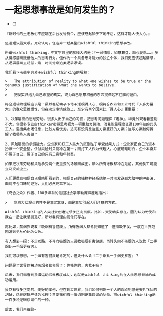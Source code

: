 # 一起思想事故是如何发生的？


-   [ ] 

    『新时代的土老板们不应端坐后台发号施令，应该卷起袖子下地干活，这样才能大快人心。』

    这道理浓眉大眼，万众认可，但这算一起典型的wishful thinking思想事故。

    所谓wishful thinking，中文字典里的解释大约是：『一厢情愿，如意算盘，痴心妄想……』多从情感层面贬低他人的思考行为，但作为一个具备思考能力的独立个体，我们更应该超越情感，从逻辑层面去贬低，第一时间觉察这类逻辑谬误。

    我们看下韦伯字典对于wishful thinking的解释：

    >   The attribution of reality to what one wishes to be true or the tenuous justification of what one wants to believe.
    >
    >   把现实归结为自己希望的真实，或为自己愿意相信的东西提供站不住脚的理由。

    符合逻辑的理解应该是：虽然卷起袖子下地干活很得人心，很符合农业和工业时代『人多力量大』的群众思维惯性，但在决定事情成败上，至少有两个因素比『得人心』更重要：

    1、决策层面的思想劳动。很多人出于自己的习惯，把思考问题理解『走神』，毕竟外观看着差别不大。但很多专业的thinker都将思考视为一项重脑力劳动，消耗能量程度直逼100年前的码头工人。要搜集市场信息，比较方案优劣，追问有没有比这些方案更好的方案？这写方案如何拆解？找哪些人去做？

    2、风险层面的承受能力。企业家和打工人最大的区别在于承受结果方式：企业家把自己的资本扮演一个安全垫，偿付风险时只能冲在第一；而打工人作为代理人，心底暗暗明白，企业本身并不属于自己，属于自己的只有工资和年终奖。

    如果把决策劳动和风险承受两个更重要的场景画成图，那么所有老板都冲在最前，其他员工可能立马变成尘土。

    人们更愿意相信自己眼睛所看到的，相信自己的植物神经系统第一时间发送到大脑中的冲击波，面对不合口味的证据，人们必然充耳不闻。

    《乌合之众》作者、100多年前的法国社会学家勒庞深邃地指出：

    >   影响大众观点的并不是事实本身，而是事实引起人们注意的方式。

    Wishful thinking为人类社会创造过很多正向贡献，比如：天使确实存在。因为认为天使和我在一起让我感觉更好，所以我有理由说他们存在。

    再比如，禁烟靠说教『吸烟有害健康』。所有吸烟人都说我知道了，但照吸不误，一度在世界范围遭到无与伦比的失败。

    有人想到一招：不走老路，不再向吸烟的人说教吸烟有害健康，而转头向不吸烟的人说教『二手烟比一手烟更有害』。

    我们可以想想，一手烟有害健康是肯定的，但凭什么说『二手烟比一手烟更有害』？

    问题是全世界的被动吸烟者都相信了：你抽你的，害我干嘛？

    后来，我们都看到禁烟运动后来极度成功，这就是wishful thinking的在大众思想领域的成功运用。

    虽然有很多正向的、美好的案例，但在现实世界，我们如何判断一个人的观点到底是天外飞仙的胡扯，还是逻辑严谨的推理？需要我们有一眼识别逻辑谬误的功能，而wishful thinking是一百多种逻辑谬误中的一种。

    后面，我们再细聊~

    

    

